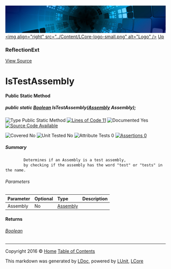 ![](../Content/LCore-banner-small.png "")
[&lt;img align=&quot;right&quot; src=&quot;../Content/LCore-logo-small.png&quot; alt=&quot;Logo&quot; /&gt;](../../README.md)
[Up](ReflectionExt.md)

### ReflectionExt
[View Source](../Extensions/Reference%20Types/ReflectionExt.cs)

# IsTestAssembly

#### Public Static Method

##### public static <a href="https://msdn.microsoft.com/en-us/library/system.boolean.aspx" alt="">Boolean</a> IsTestAssembly(<a href="https://msdn.microsoft.com/en-us/library/system.reflection.assembly.aspx" alt="">Assembly</a> Assembly);

![Type Public Static Method](http://b.repl.ca/v1/Type-Public%20Static%20Method-Blue.png "") [![Lines of Code 11](http://b.repl.ca/v1/Lines%20of%20Code-11-blue.png "")](../Extensions/Reference%20Types/ReflectionExt.cs#L1363)    ![Documented Yes](http://b.repl.ca/v1/Documented-Yes-brightgreen.png "") [![Source Code Available](http://b.repl.ca/v1/Source%20Code-Available-brightgreen.png "")](../Extensions/Reference%20Types/ReflectionExt.cs#L1363)

![Covered No](http://b.repl.ca/v1/Covered-No-red.png "") ![Unit Tested No](http://b.repl.ca/v1/Unit%20Tested-No-lightgrey.png "") ![Attribute Tests 0](http://b.repl.ca/v1/Attribute%20Tests-0-lightgrey.png "") [![Assertions 0](http://b.repl.ca/v1/Assertions-0-lightgrey.png "")](../Extensions/Reference%20Types/ReflectionExt.cs)

##### Summary

            Determines if an Assembly is a test assembly, 
            by checking if the assembly has the word "test" or "tests" in the name.
            

###### Parameters

Parameter | Optional | Type | Description
:---  | :---  | :---  | :--- 
Assembly | No | [Assembly](https://msdn.microsoft.com/en-us/library/system.reflection.assembly.aspx) | 


#### Returns

###### [Boolean](https://msdn.microsoft.com/en-us/library/system.boolean.aspx)



---

Copyright 2016 &copy; [Home](../../README.md) [Table of Contents](../../TableOfContents.md)

This markdown was generated by [LDoc](https://github.com/CodeSingularity/LDoc), powered by [LUnit](https://github.com/CodeSingularity/LUnit), [LCore](https://github.com/CodeSingularity/LCore)
